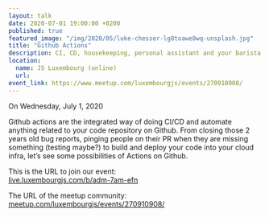 ```yaml
---
layout: talk
date: 2020-07-01 19:00:00 +0200
published: true
featured_image: "/img/2020/05/luke-chesser-lg8toawe8wq-unsplash.jpg"
title: "Github Actions"
description: CI, CD, housekeeping, personal assistant and your barista
location:
  name: JS Luxembourg (online)
  url: 
event_link: https://www.meetup.com/luxembourgjs/events/270910908/
---
```

On Wednesday, July 1, 2020

Github actions are the integrated way of doing CI/CD and automate anything related to your code repository on Github. From closing those 2 years old bug reports, pinging people on their PR when they are missing something (testing maybe?) to build and deploy your code into your cloud infra, let’s see some possibilities of Actions on Github.  
  
This is the URL to join our event:  
[live.luxembourgjs.com/b/adm-7am-efn](https://live.luxembourgjs.com/b/adm-7am-efn "luxembourgjs.com/b/adm-7am-efn")

The URL of the meetup community: [meetup.com/luxembourgjs/events/270910908/](https://www.meetup.com/luxembourgjs/events/270910908/ "meetup.com/luxembourgjs/events/270910908/")

